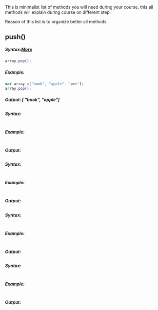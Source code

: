 This is minimalist list of methods you will need during your course,
this all methods will explain during course on different step. 

Reason of this list is to  organize better all methods 

## push() 
##### Syntax:[More](https://developer.mozilla.org/en-US/docs/Web/JavaScript/Reference/Global_Objects/Array/push)
```JavaScript 
array.pop();
```
##### Example:
```JavaScript
var array =["book", "apple", "pen"];
array.pop();
```
##### Output: [ "book", "apple"]

## 
##### Syntax:
```JavaScript 

```
##### Example:
```JavaScript

```
##### Output:

## 
##### Syntax:
```JavaScript 

```
##### Example:
```JavaScript

```
##### Output:

## 
##### Syntax:
```JavaScript 

```
##### Example:
```JavaScript

```
##### Output:

## 
##### Syntax:
```JavaScript 

```
##### Example:
```JavaScript

```
##### Output:


